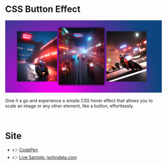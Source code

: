 # CSS Button Effect
[![readme](./images/readme.webp)](https://codepen.io/jsohndata/pen/QWZzpOo)

Give it a go and experience a simple CSS hover effect that allows you to scale an image or any other element, like a button, effortlessly.

<br>

# Site
* 👉 [CodePen](https://codepen.io/jsohndata/pen/QWZzpOo)
* 👉 [Live Sample: jsohndata.com](https://jsohndata.com/)
